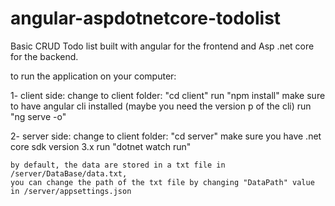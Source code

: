 # angular-aspdotnetcore-todolist
Basic CRUD Todo list built with angular for the frontend and Asp .net core for the backend. 

to run the application on your computer:

1- client side:
    change to client folder: "cd client"
    run "npm install" 
    make sure to have angular cli installed (maybe you need the version p of the cli)
    run "ng serve -o"
  
2- server side:
    change to client folder: "cd server"
    make sure you have .net core sdk version 3.x
    run "dotnet watch run"
    
    by default, the data are stored in a txt file in /server/DataBase/data.txt, 
    you can change the path of the txt file by changing "DataPath" value in /server/appsettings.json
